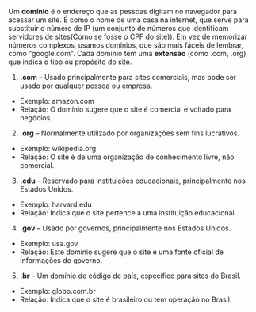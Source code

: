 Um **domínio** é o endereço que as pessoas digitam no navegador para acessar um site. É como o nome de uma casa na internet, que serve para substituir o número de IP (um conjunto de números que identificam servidores de sites(Como se fosse o CPF do site)). Em vez de memorizar números complexos, usamos domínios, que são mais fáceis de lembrar, como "google.com". Cada domínio tem uma **extensão** (como .com, .org) que indica o tipo ou propósito do site.

1. **.com** – Usado principalmente para sites comerciais, mas pode ser usado por qualquer pessoa ou empresa.

- Exemplo: amazon.com
- Relação: O domínio sugere que o site é comercial e voltado para negócios.
2. **.org** – Normalmente utilizado por organizações sem fins lucrativos.

- Exemplo: wikipedia.org
- Relação: O site é de uma organização de conhecimento livre, não comercial.
3. **.edu** – Reservado para instituições educacionais, principalmente nos Estados Unidos.

- Exemplo: harvard.edu
- Relação: Indica que o site pertence a uma instituição educacional.
4. **.gov** – Usado por governos, principalmente nos Estados Unidos.

- Exemplo: usa.gov
- Relação: Este domínio sugere que o site é uma fonte oficial de informações do governo.
5. **.br** – Um domínio de código de país, específico para sites do Brasil.

- Exemplo: globo.com.br
- Relação: Indica que o site é brasileiro ou tem operação no Brasil.